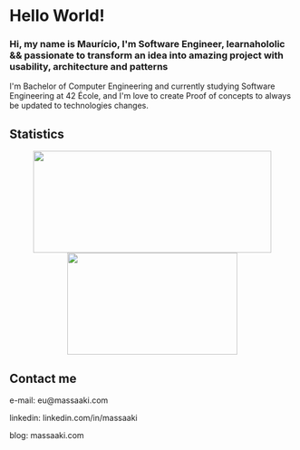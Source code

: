 
# Hello World!

### **Hi, my name is Maurício, I'm Software Engineer, learnahololic && passionate to transform an idea into amazing project with usability, architecture and patterns**

<p>I'm Bachelor of Computer Engineering and currently studying Software Engineering at 42 École, and I'm love to create Proof of concepts to always be updated to technologies changes.</p>

## Statistics
<p align="center">
<img height="180em"  width="420px" src="https://github-readme-stats.vercel.app/api?username=massaaki&count_private=true&show_icons=true&hide=issues&hide_border=true&theme=react" />
<img height="180em"  width="300px" src="https://github-readme-stats.vercel.app/api/top-langs/?username=massaaki&&hide=CoffeeScript,Objective-C,R,Vue,html,Ruby,java,handlebars,Starlark,%20php,css,scss,javascript,Jupyter%20Notebook&layout=compact&langs_count=6&theme=react&hide_border=true" />
</p>


## Contact me
<p>e-mail: eu@massaaki.com</p>
<p>linkedin: linkedin.com/in/massaaki</p>
<p>blog: massaaki.com</p>
